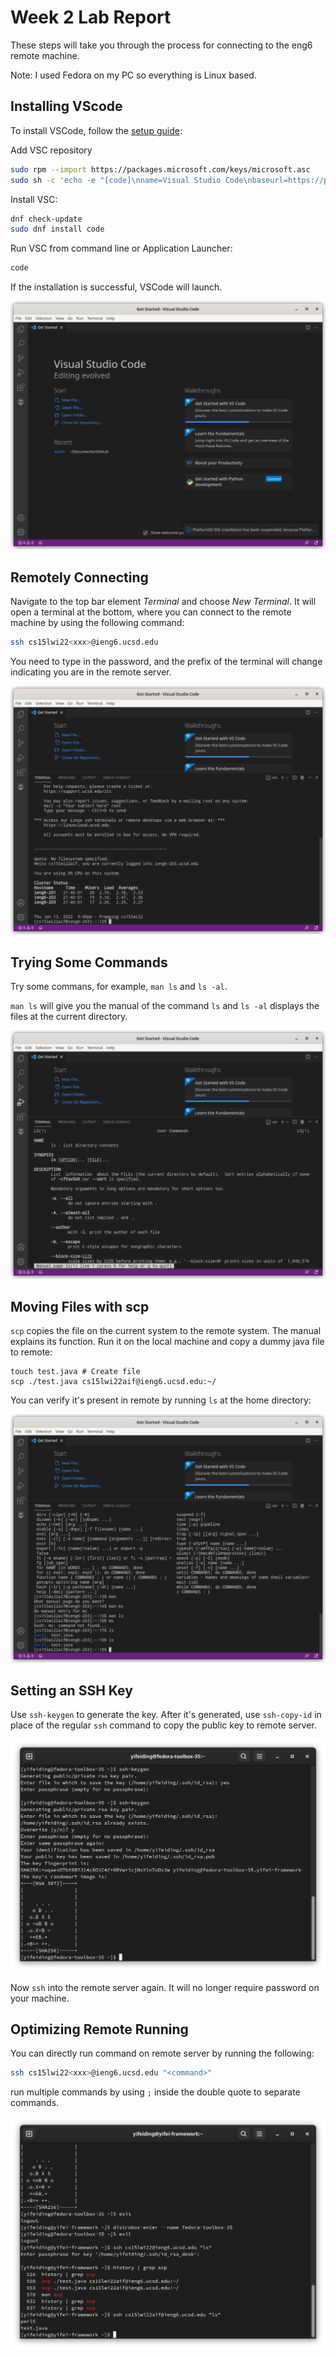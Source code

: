 # Week 2 Lab Report

These steps will take you through the process for connecting to the eng6 remote
machine.

Note: I used Fedora on my PC so everything is Linux based.

## Installing VScode

To install VSCode, follow the [setup guide](https://code.visualstudio.com/docs/setup):

Add VSC repository

```bash
sudo rpm --import https://packages.microsoft.com/keys/microsoft.asc
sudo sh -c 'echo -e "[code]\nname=Visual Studio Code\nbaseurl=https://packages.microsoft.com/yumrepos/vscode\nenabled=1\ngpgcheck=1\ngpgkey=https://packages.microsoft.com/keys/microsoft.asc" > /etc/yum.repos.d/vscode.repo'
```

Install VSC:

```bash
dnf check-update
sudo dnf install code
```

Run VSC from command line or Application Launcher:

```bash
code
```

If the installation is successful, VSCode will launch.

![VS Code](./Week2/VSC.png)

## Remotely Connecting

Navigate to the top bar element *Terminal* and choose *New Terminal*. It will
open a terminal at the bottom, where you can connect to the remote machine by
using the following command:

```bash
ssh cs15lwi22<xxx>@ieng6.ucsd.edu
```

You need to type in the password, and the prefix of the terminal will change
indicating you are in the remote server.

![VS Code](./Week2/SSH.png)

## Trying Some Commands

Try some commans, for example, `man ls` and `ls -al`.

`man ls` will give you the manual of the command `ls` and `ls -al` displays the
files at the current directory.

![VS Code](./Week2/CMD.png)

## Moving Files with scp

`scp` copies the file on the current system to the remote system. The manual
explains its function. Run it on the local machine and copy a dummy java file
to remote:

```
touch test.java # Create file
scp ./test.java cs15lwi22aif@ieng6.ucsd.edu:~/
```

You can verify it's present in remote by running `ls` at the home directory:

![VS Code](./Week2/LS.png)

## Setting an SSH Key

Use `ssh-keygen` to generate the key. After it's generated, use `ssh-copy-id` in
place of the regular `ssh` command to copy the public key to remote server.

![VS Code](./Week2/KEY.png)

Now `ssh` into the remote server again. It will no longer require password on your
machine.

## Optimizing Remote Running

You can directly run command on remote server by running the following:

```bash
ssh cs15lwi22<xxx>@ieng6.ucsd.edu "<command>"
```

run multiple commands by using `;` inside the double quote to separate commands.

![VS Code](./Week2/CMD2.png)